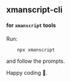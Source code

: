 ## xmanscript-cli
#### for `xmanscript` tools

Run:
```bash
    npx xmanscript
```
and follow the prompts.

Happy coding 🚀.